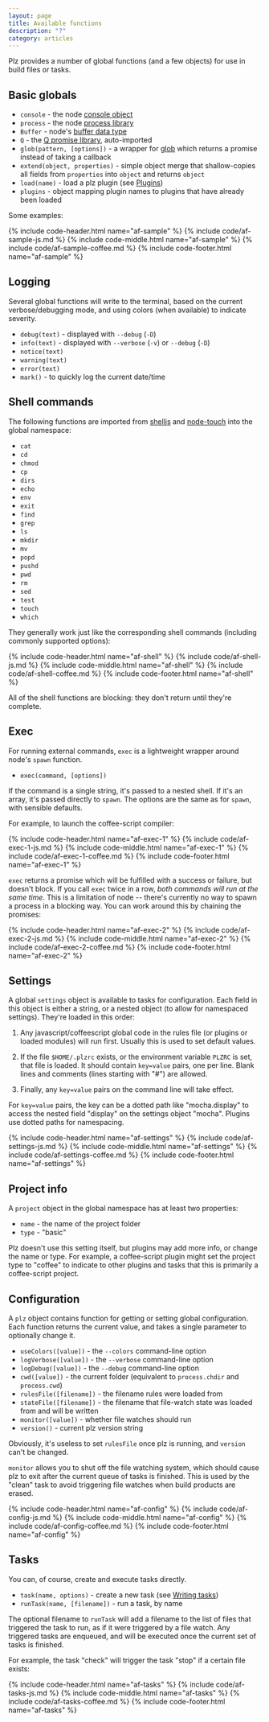 ```yaml
---
layout: page
title: Available functions
description: "?"
category: articles
---
```


Plz provides a number of global functions (and a few objects) for use in build files or tasks.


## <a name="basic-globals"></a> Basic globals

- `console` - the node [console object](http://nodejs.org/api/stdio.html)
- `process` - the node [process library](http://nodejs.org/api/process.html)
- `Buffer` - node's [buffer data type](http://nodejs.org/api/buffer.html)
- `Q` - the [Q promise library](http://documentup.com/kriskowal/q/), auto-imported
- `glob(pattern, [options])` - a wrapper for [glob](https://github.com/isaacs/node-glob) which returns a promise instead of taking a callback
- `extend(object, properties)` - simple object merge that shallow-copies all fields from `properties` into `object` and returns `object`
- `load(name)` - load a plz plugin (see [Plugins](./plugins.html))
- `plugins` - object mapping plugin names to plugins that have already been loaded

Some examples:

{% include code-header.html name="af-sample" %}
{% include code/af-sample-js.md %}
{% include code-middle.html name="af-sample" %}
{% include code/af-sample-coffee.md %}
{% include code-footer.html name="af-sample" %}


## <a name="logging"></a> Logging

Several global functions will write to the terminal, based on the current verbose/debugging mode, and using colors (when available) to indicate severity.

- `debug(text)` - displayed with `--debug` (`-D`)
- `info(text)` - displayed with `--verbose` (`-v`) or `--debug` (`-D`)
- `notice(text)`
- `warning(text)`
- `error(text)`
- `mark()` - to quickly log the current date/time


## <a name="shell-commands"></a> Shell commands

The following functions are imported from [shelljs](https://github.com/arturadib/shelljs) and [node-touch](https://github.com/isaacs/node-touch) into the global namespace:

- `cat`
- `cd`
- `chmod`
- `cp`
- `dirs`
- `echo`
- `env`
- `exit`
- `find`
- `grep`
- `ls`
- `mkdir`
- `mv`
- `popd`
- `pushd`
- `pwd`
- `rm`
- `sed`
- `test`
- `touch`
- `which`

They generally work just like the corresponding shell commands (including commonly supported options):

{% include code-header.html name="af-shell" %}
{% include code/af-shell-js.md %}
{% include code-middle.html name="af-shell" %}
{% include code/af-shell-coffee.md %}
{% include code-footer.html name="af-shell" %}

All of the shell functions are blocking: they don't return until they're complete.


## <a name="exec"></a> Exec

For running external commands, `exec` is a lightweight wrapper around node's `spawn` function.

- `exec(command, [options])`

If the command is a single string, it's passed to a nested shell. If it's an array, it's passed directly to `spawn`. The options are the same as for `spawn`, with sensible defaults.

For example, to launch the coffee-script compiler:

{% include code-header.html name="af-exec-1" %}
{% include code/af-exec-1-js.md %}
{% include code-middle.html name="af-exec-1" %}
{% include code/af-exec-1-coffee.md %}
{% include code-footer.html name="af-exec-1" %}

`exec` returns a promise which will be fulfilled with a success or failure, but doesn't block. If you call `exec` twice in a row, *both commands will run at the same time*. This is a limitation of node -- there's currently no way to spawn a process in a blocking way. You can work around this by chaining the promises:

{% include code-header.html name="af-exec-2" %}
{% include code/af-exec-2-js.md %}
{% include code-middle.html name="af-exec-2" %}
{% include code/af-exec-2-coffee.md %}
{% include code-footer.html name="af-exec-2" %}


## <a name="settings"></a> Settings

A global `settings` object is available to tasks for configuration. Each field in this object is either a string, or a nested object (to allow for namespaced settings). They're loaded in this order:

1. Any javascript/coffeescript global code in the rules file (or plugins or loaded modules) will run first. Usually this is used to set default values.

2. If the file `$HOME/.plzrc` exists, or the environment variable `PLZRC` is set, that file is loaded. It should contain `key=value` pairs, one per line. Blank lines and comments (lines starting with "#") are allowed.

3. Finally, any `key=value` pairs on the command line will take effect.

For `key=value` pairs, the key can be a dotted path like "mocha.display" to access the nested field "display" on the settings object "mocha". Plugins use dotted paths for namespacing.

{% include code-header.html name="af-settings" %}
{% include code/af-settings-js.md %}
{% include code-middle.html name="af-settings" %}
{% include code/af-settings-coffee.md %}
{% include code-footer.html name="af-settings" %}


## <a name="project-info"></a> Project info

A `project` object in the global namespace has at least two properties:

- `name` - the name of the project folder
- `type` - "basic"

Plz doesn't use this setting itself, but plugins may add more info, or change the name or type. For example, a coffee-script plugin might set the project type to "coffee" to indicate to other plugins and tasks that this is primarily a coffee-script project.


## <a name="configuration"></a> Configuration

A `plz` object contains function for getting or setting global configuration. Each function returns the current value, and takes a single parameter to optionally change it.

- `useColors([value])` - the `--colors` command-line option
- `logVerbose([value])` - the `--verbose` command-line option
- `logDebug([value])` - the `--debug` command-line option
- `cwd([value])` - the current folder (equivalent to `process.chdir` and `process.cwd`)
- `rulesFile([filename])` - the filename rules were loaded from
- `stateFile([filename])` - the filename that file-watch state was loaded from and will be written
- `monitor([value])` - whether file watches should run
- `version()` - current plz version string

Obviously, it's useless to set `rulesFile` once plz is running, and `version` can't be changed.

`monitor` allows you to shut off the file watching system, which should cause plz to exit after the current queue of tasks is finished. This is used by the "clean" task to avoid triggering file watches when build products are erased.

{% include code-header.html name="af-config" %}
{% include code/af-config-js.md %}
{% include code-middle.html name="af-config" %}
{% include code/af-config-coffee.md %}
{% include code-footer.html name="af-config" %}


## <a name="tasks"></a> Tasks

You can, of course, create and execute tasks directly.

- `task(name, options)` - create a new task (see [Writing tasks](./writing-tasks.html))
- `runTask(name, [filename])` - run a task, by name

The optional filename to `runTask` will add a filename to the list of files that triggered the task to run, as if it were triggered by a file watch. Any triggered tasks are enqueued, and will be executed once the current set of tasks is finished.

For example, the task "check" will trigger the task "stop" if a certain file exists:

{% include code-header.html name="af-tasks" %}
{% include code/af-tasks-js.md %}
{% include code-middle.html name="af-tasks" %}
{% include code/af-tasks-coffee.md %}
{% include code-footer.html name="af-tasks" %}

